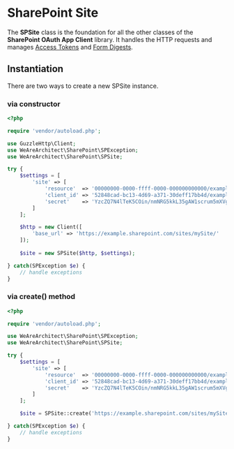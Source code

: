 # SharePoint Site
The **SPSite** class is the foundation for all the other classes of the **SharePoint OAuth App Client** library.
It handles the HTTP requests and manages [Access Tokens](docs/SPAccessToken.md) and [Form Digests](docs/SPFormDigest.md). 

## Instantiation
There are two ways to create a new SPSite instance.

### via constructor
```php
<?php

require 'vendor/autoload.php';

use GuzzleHttp\Client;
use WeAreArchitect\SharePoint\SPException;
use WeAreArchitect\SharePoint\SPSite;

try {
	$settings = [
		'site' => [
			'resource'  => '00000000-0000-ffff-0000-000000000000/example.sharepoint.com@09g7c3b0-f0d4-416d-39a7-09671ab91f64',
			'client_id' => '52848cad-bc13-4d69-a371-30deff17bb4d/example.com@09g7c3b0-f0d4-416d-39a7-09671ab91f64',
			'secret'    => 'YzcZQ7N4lTeK5COin/nmNRG5kkL35gAW1scrum5mXVgE='
		]
	];

	$http = new Client([
		'base_url' => 'https://example.sharepoint.com/sites/mySite/'
	]);
	
	$site = new SPSite($http, $settings);

} catch(SPException $e) {
	// handle exceptions
}
```

### via create() method
```php
<?php

require 'vendor/autoload.php';

use WeAreArchitect\SharePoint\SPException;
use WeAreArchitect\SharePoint\SPSite;

try {
	$settings = [
		'site' => [
			'resource'  => '00000000-0000-ffff-0000-000000000000/example.sharepoint.com@09g7c3b0-f0d4-416d-39a7-09671ab91f64',
			'client_id' => '52848cad-bc13-4d69-a371-30deff17bb4d/example.com@09g7c3b0-f0d4-416d-39a7-09671ab91f64',
			'secret'    => 'YzcZQ7N4lTeK5COin/nmNRG5kkL35gAW1scrum5mXVgE='
		]
	];

	$site = SPSite::create('https://example.sharepoint.com/sites/mySite', $settings);

} catch(SPException $e) {
	// handle exceptions
}
```
